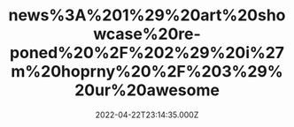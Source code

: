 ---
title: "news%3A%201%29%20art%20showcase%20re-poned%20%2F%202%29%20i%27m%20hoprny%20%2F%203%29%20ur%20awesome"
videoSrc: https://f000.backblazeb2.com/file/futureporn/projektmelody-chaturbate-2022-04-22.mp4
videoSrcHash: bafybeicsliazvgkntmsffci5f5om4x45axvabkkydvyni5prpjhkqn5ik4?filename=projektmelody-chaturbate-20220422T231435Z-source.mp4
video720Hash: 
video480Hash: 
video360Hash: 
video240Hash: bafybeib7xyfshhb3hylm523ch5k4eriiho6htwhdxvnnbydfvzerxwpg3a?filename=projektmelody-chaturbate-20220422T231435Z-240p.mp4
thinHash: 
thiccHash: bafkreibmd5mjxzi6snrberg4jo4cge6w5nxubvazsn2mtejmramt3vur2m?filename=20220422T231435Z-thicc.jpg
announceTitle: "no%20plans%20for%20today%2C%20whatever%20shall%20we%20do~"
announceUrl: https://twitter.com/ProjektMelody/status/1517643056228487168
date: 2022-04-22T23:14:35.000Z
note: 
video240TmpFilePath: 
tmpFilePath: /root/projektmelody-chaturbate-2022-04-22.mp4
layout: layouts/vod.njk
tags:
---